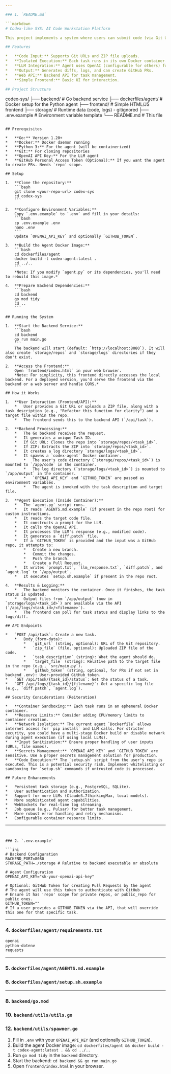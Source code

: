 ```yaml
---

### 1. `README.md`

```markdown
# Codex-like SYS: AI Code Workstation Platform

This project implements a system where users can submit code (via Git URL or ZIP upload) to be processed by an AI agent running in an isolated Docker container. The agent can analyze, modify code, generate diffs, and even attempt to create GitHub Pull Requests.

## Features

*   **Code Input:** Supports Git URLs and ZIP file uploads.
*   **Isolated Execution:** Each task runs in its own Docker container.
*   **LLM Integration:** Agent uses OpenAI (configurable for others) for code tasks.
*   **Output:** Generates diffs, logs, and can create GitHub PRs.
*   **Web API:** Backend API for task management.
*   **Simple Frontend:** Basic UI for interaction.

## Project Structure

```
codex-sys/
├── backend/                  # Go backend service
├── dockerfiles/agent/        # Docker setup for the Python agent
├── frontend/                 # Simple HTML/JS frontend
├── storage/                  # Runtime data (code, logs) - gitignored
├── .env.example              # Environment variable template
└── README.md                 # This file
```

## Prerequisites

*   **Go:** Version 1.20+
*   **Docker:** Docker daemon running
*   **Python 3:** For the agent (will be containerized)
*   **Git:** For cloning repositories
*   **OpenAI API Key:** For the LLM agent
*   **GitHub Personal Access Token (Optional):** If you want the agent to create PRs. Needs `repo` scope.

## Setup

1.  **Clone the repository:**
    ```bash
    git clone <your-repo-url> codex-sys
    cd codex-sys
    ```

2.  **Configure Environment Variables:**
    Copy `.env.example` to `.env` and fill in your details:
    ```bash
    cp .env.example .env
    nano .env
    ```
    Update `OPENAI_API_KEY` and optionally `GITHUB_TOKEN`.

3.  **Build the Agent Docker Image:**
    ```bash
    cd dockerfiles/agent
    docker build -t codex-agent:latest .
    cd ../..
    ```
    *Note: If you modify `agent.py` or its dependencies, you'll need to rebuild this image.*

4.  **Prepare Backend Dependencies:**
    ```bash
    cd backend
    go mod tidy
    cd ..
    ```

## Running the System

1.  **Start the Backend Service:**
    ```bash
    cd backend
    go run main.go
    ```
    The backend will start (default: `http://localhost:8080`). It will also create `storage/repos` and `storage/logs` directories if they don't exist.

2.  **Access the Frontend:**
    Open `frontend/index.html` in your web browser.
    *Note: For simplicity, this frontend directly accesses the local backend. For a deployed version, you'd serve the frontend via the backend or a web server and handle CORS.*

## How it Works

1.  **User Interaction (Frontend/API):**
    *   User provides a Git URL or uploads a ZIP file, along with a task description (e.g., "Refactor this function for clarity") and a target file within the repo.
    *   The frontend sends this to the backend API (`/api/task`).

2.  **Backend Processing:**
    *   The Go backend receives the request.
    *   It generates a unique Task ID.
    *   If Git URL: Clones the repo into `storage/repos/<task_id>`.
    *   If ZIP: Extracts the ZIP into `storage/repos/<task_id>`.
    *   It creates a log directory `storage/logs/<task_id>`.
    *   It spawns a `codex-agent` Docker container.
        *   The user's code directory (`storage/repos/<task_id>`) is mounted to `/app/code` in the container.
        *   The log directory (`storage/logs/<task_id>`) is mounted to `/app/output` in the container.
        *   `OPENAI_API_KEY` and `GITHUB_TOKEN` are passed as environment variables.
        *   The agent is invoked with the task description and target file.

3.  **Agent Execution (Inside Container):**
    *   The `agent.py` script runs.
    *   It reads `AGENTS.md.example` (if present in the repo root) for custom instructions.
    *   It reads the target code file.
    *   It constructs a prompt for the LLM.
    *   It calls the OpenAI API.
    *   It processes the LLM's response (e.g., modified code).
    *   It generates a `diff.patch` file.
    *   If a `GITHUB_TOKEN` is provided and the input was a GitHub repo, it attempts to:
        *   Create a new branch.
        *   Commit the changes.
        *   Push the branch.
        *   Create a Pull Request.
    *   It writes `prompt.txt`, `llm_response.txt`, `diff.patch`, and `agent.log` to `/app/output`.
    *   It executes `setup.sh.example` if present in the repo root.

4.  **Results & Logging:**
    *   The backend monitors the container. Once it finishes, the task status is updated.
    *   Output files from `/app/output` (now in `storage/logs/<task_id>`) are available via the API (`/api/logs/<task_id>/<filename>`).
    *   The frontend can poll for task status and display links to the logs/diff.

## API Endpoints

*   `POST /api/task`: Create a new task.
    *   Body (form-data):
        *   `git_url` (string, optional): URL of the Git repository.
        *   `zip_file` (file, optional): Uploaded ZIP file of the code.
        *   `task_description` (string): What the agent should do.
        *   `target_file` (string): Relative path to the target file in the repo (e.g., `src/main.py`).
        *   `github_token` (string, optional, for PRs if not set in backend .env): User-provided GitHub token.
*   `GET /api/task/{task_id}/status`: Get the status of a task.
*   `GET /api/logs/{task_id}/{filename}`: Get a specific log file (e.g., `diff.patch`, `agent.log`).

## Security Considerations (Reiteration)

*   **Container Sandboxing:** Each task runs in an ephemeral Docker container.
*   **Resource Limits:** Consider adding CPU/memory limits to container creation.
*   **Network Isolation:** The current agent `Dockerfile` allows internet access for `pip install` and LLM calls. For stricter security, you could have a multi-stage Docker build or disable network during agent execution (if using local LLMs).
*   **Input Sanitization:** Ensure proper handling of user inputs (URLs, file names).
*   **Secrets Management:** `OPENAI_API_KEY` and `GITHUB_TOKEN` are sensitive. Use a proper secrets management solution for production.
*   **Code Execution:** The `setup.sh` script from the user's repo is executed. This is a potential security risk. Implement whitelisting or sandboxing for `setup.sh` commands if untrusted code is processed.

## Future Enhancements

*   Persistent task storage (e.g., PostgreSQL, SQLite).
*   User authentication and authorization.
*   Support for more LLMs (Claude3.7thinkingMax, local models).
*   More sophisticated agent capabilities.
*   WebSockets for real-time log streaming.
*   Job queue (e.g., Pulsar) for better task management.
*   More robust error handling and retry mechanisms.
*   Configurable container resource limits.
```

---
```


### 2. `.env.example`

```ini
# Backend Configuration
BACKEND_PORT=8080
STORAGE_PATH=./storage # Relative to backend executable or absolute

# Agent Configuration
OPENAI_API_KEY="sk-your-openai-api-key"

# Optional: GitHub Token for creating Pull Requests by the agent
# The agent will use this token to authenticate with GitHub
# Ensure it has 'repo' scope for private repos, or public_repo for public ones.
GITHUB_TOKEN=""
# If a user provides a GITHUB_TOKEN via the API, that will override this one for that specific task.
```

---

### 4. `dockerfiles/agent/requirements.txt`

```txt
openai
python-dotenv
requests
```

---

### 5. `dockerfiles/agent/AGENTS.md.example`


### 6. `dockerfiles/agent/setup.sh.example`


---

### 8. `backend/go.mod`


### 10. `backend/utils/utils.go`



### 12. `backend/utils/spawner.go`


1.  Fill in `.env` with your `OPENAI_API_KEY` (and optionally `GITHUB_TOKEN`).
2.  Build the agent Docker image: `cd dockerfiles/agent && docker build -t codex-agent:latest . && cd ../..`
3.  Run `go mod tidy` in the `backend` directory.
4.  Start the backend: `cd backend && go run main.go`
5.  Open `frontend/index.html` in your browser.






